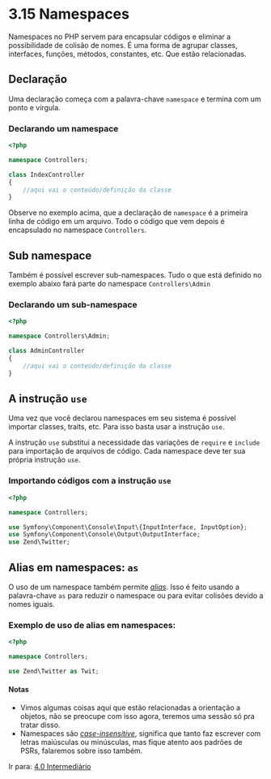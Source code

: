# 3.15 Namespaces

Namespaces no PHP servem para encapsular códigos e eliminar a possibilidade de
colisão de nomes. É uma forma de agrupar classes, interfaces, funções, métodos, constantes, etc. Que estão relacionadas.

## Declaração

Uma declaração começa com a palavra-chave `namespace` e termina com um ponto e vírgula.

### Declarando um namespace

```php
<?php

namespace Controllers;

class IndexController
{
    //aqui vai o conteúdo/definição da classe
}
```

Observe no exemplo acima, que a declaração de `namespace` é a primeira linha de código em um arquivo.
Todo o código que vem depois é encapsulado no namespace `Controllers`.

## Sub namespace

Também é possível escrever sub-namespaces. Tudo o que está definido no exemplo abaixo fará parte do
namespace `Controllers\Admin`

### Declarando um sub-namespace

```php
<?php

namespace Controllers\Admin;

class AdminController
{
    //aqui vai o conteúdo/definição da classe
}
```

## A instrução `use`

Uma vez que você declarou namespaces em seu sistema é possível importar classes, traits, etc.
Para isso basta usar a instrução `use`.

A instrução `use` substitui a necessidade das variações de `require` e `include` para importação de arquivos de código.
Cada namespace deve ter sua própria instrução `use`.

### Importando códigos com a instrução `use`

```php
<?php

namespace Controllers;

use Symfony\Component\Console\Input\{InputInterface, InputOption};
use Symfony\Component\Console\Output\OutputInterface;
use Zend\Twitter;
```

## Alias em namespaces: `as`

O uso de um namespace também permite [*alias*](https://pt.wikipedia.org/wiki/Alias_(comando)). Isso é feito usando a palavra-chave `as` para reduzir o namespace ou para evitar colisões devido a nomes iguais.

### Exemplo de uso de alias em namespaces:

```php
<?php

namespace Controllers;

use Zend\Twitter as Twit;

```

#### Notas
 
- Vimos algumas coisas aqui que estão relacionadas a orientação a objetos, não se preocupe com isso agora, teremos uma sessão só pra tratar disso.
- Namespaces são [*case-insensitive*](https://pt.wikipedia.org/wiki/Case-sensitive), significa que tanto faz escrever com letras maiúsculas ou minúsculas, mas fique atento aos padrões de PSRs, falaremos sobre isso também.

Ir para: [4.0 Intermediário](../4-Intermediário/0-introducao.md)